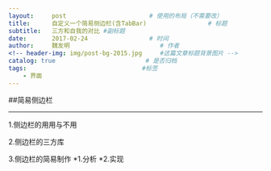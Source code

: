 ```yaml
---
layout:     post                       # 使用的布局（不需要改）
title:      自定义一个简易侧边栏(含TabBar)                 # 标题 
subtitle:   三方和自我的对比 #副标题
date:       2017-02-24                 # 时间
author:     魏友明                         # 作者
<!-- header-img: img/post-bg-2015.jpg     #这篇文章标题背景图片 -->
catalog: true                         # 是否归档
tags:                                #标签
    - 界面
---
```



##简易侧边栏 
***
1.侧边栏的用用与不用
	
2.侧边栏的三方库
	
3.侧边栏的简易制作
	*1.分析
	*2.实现
 